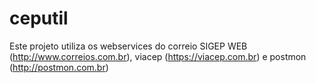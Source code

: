 # ceputil

Este projeto utiliza os webservices do correio SIGEP WEB (http://www.correios.com.br), viacep (https://viacep.com.br) e
postmon (http://postmon.com.br)
